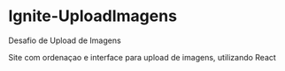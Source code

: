# Ignite-UploadImagens
Desafio de Upload de Imagens

Site com ordenaçao e interface para upload de imagens, utilizando React

